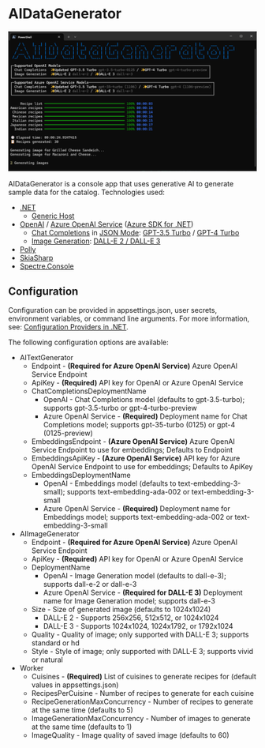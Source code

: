 # AIDataGenerator

![Screenshot](screenshot.png)

AIDataGenerator is a console app that uses generative AI to generate sample data for the catalog. Technologies used:

- [.NET](https://dotnet.microsoft.com/)
    - [Generic Host](https://learn.microsoft.com/dotnet/core/extensions/generic-host)
- [OpenAI](https://openai.com/) / [Azure OpenAI Service](https://azure.microsoft.com/products/ai-services/openai-service/) ([Azure SDK for .NET](https://github.com/Azure/azure-sdk-for-net))
    - [Chat Completions](https://platform.openai.com/docs/guides/text-generation/chat-completions-api) in [JSON Mode](https://platform.openai.com/docs/guides/text-generation/json-mode): [GPT-3.5 Turbo](https://platform.openai.com/docs/models/gpt-3-5) / [GPT-4 Turbo](https://platform.openai.com/docs/models/gpt-4-and-gpt-4-turbo)
    - [Image Generation](https://platform.openai.com/docs/guides/images): [DALL-E 2 / DALL-E 3](https://platform.openai.com/docs/models/dall-e)
- [Polly](https://github.com/App-vNext/Polly)
- [SkiaSharp](https://github.com/mono/SkiaSharp)
- [Spectre.Console](https://spectreconsole.net/)

## Configuration

Configuration can be provided in appsettings.json, user secrets, environment variables, or command line arguments. For more information, see: [Configuration Providers in .NET](https://learn.microsoft.com/dotnet/core/extensions/configuration-providers).

The following configuration options are available:

- AITextGenerator
    - Endpoint - **(Required for Azure OpenAI Service)** Azure OpenAI Service Endpoint
    - ApiKey - **(Required)** API key for OpenAI or Azure OpenAI Service
    - ChatCompletionsDeploymentName
        - OpenAI - Chat Completions model (defaults to gpt-3.5-turbo); supports gpt-3.5-turbo or gpt-4-turbo-preview
        - Azure OpenAI Service - **(Required)** Deployment name for Chat Completions model; supports gpt-35-turbo (0125) or gpt-4 (0125-preview)
    - EmbeddingsEndpoint - **(Azure OpenAI Service)** Azure OpenAI Service Endpoint to use for embeddings; Defaults to Endpoint
    - EmbeddingsApiKey - **(Azure OpenAI Service)** API key for Azure OpenAI Service Endpoint to use for embeddings; Defaults to ApiKey
    - EmbeddingsDeploymentName
        - OpenAI - Embeddings model (defaults to text-embedding-3-small); supports text-embedding-ada-002 or text-embedding-3-small
        - Azure OpenAI Service - **(Required)** Deployment name for Embeddings model; supports text-embedding-ada-002 or text-embedding-3-small
- AIImageGenerator
    - Endpoint - **(Required for Azure OpenAI Service)** Azure OpenAI Service Endpoint
    - ApiKey - **(Required)** API key for OpenAI or Azure OpenAI Service
    - DeploymentName
        - OpenAI - Image Generation model (defaults to dall-e-3); supports dall-e-2 or dall-e-3
        - Azure OpenAI Service - **(Required for DALL-E 3)** Deployment name for Image Generation model; supports dall-e-3
    - Size - Size of generated image (defaults to 1024x1024)
        - DALL-E 2 - Supports 256x256, 512x512, or 1024x1024
        - DALL-E 3 - Supports 1024x1024, 1024x1792, or 1792x1024
    - Quality - Quality of image; only supported with DALL-E 3; supports standard or hd
    - Style - Style of image; only supported with DALL-E 3; supports vivid or natural
- Worker
    - Cuisines - **(Required)** List of cuisines to generate recipes for (default values in appsettings.json)
    - RecipesPerCuisine - Number of recipes to generate for each cuisine
    - RecipeGenerationMaxConcurrency - Number of recipes to generate at the same time (defaults to 5)
    - ImageGenerationMaxConcurrency - Number of images to generate at the same time (defaults to 1)
    - ImageQuality - Image quality of saved image (defaults to 60)
